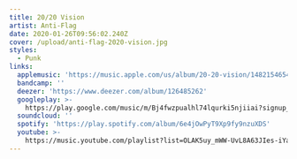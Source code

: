 ```yaml
---
title: 20/20 Vision
artist: Anti-Flag
date: 2020-01-26T09:56:02.240Z
cover: /upload/anti-flag-2020-vision.jpg
styles:
  - Punk
links:
  applemusic: 'https://music.apple.com/us/album/20-20-vision/1482154654?uo=4'
  bandcamp: ''
  deezer: 'https://www.deezer.com/album/126485262'
  googleplay: >-
    https://play.google.com/music/m/Bj4fwzpualhl74lqurki5njiiai?signup_if_needed=1
  soundcloud: ''
  spotify: 'https://play.spotify.com/album/6e4jOwPyT9Xp9fy9nzuXDS'
  youtube: >-
    https://music.youtube.com/playlist?list=OLAK5uy_mWW-UvL8A63JIes-iYaHqFyFFGIpf1npE
---
```



